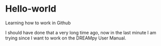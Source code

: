 # Hello-world
Learning how to work in Github

I should have done that a very long time ago, now in the last minute I am trying
since I want to work on the DREAMpy User Manual.
